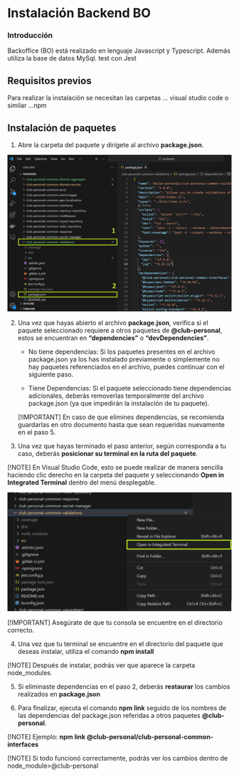# Instalación Backend BO

### Introducción
Backoffice (BO) está realizado en lenguaje Javascript y Typescript. Además utiliza la base de datos MySql. test con Jest

## Requisitos previos
Para realizar la instalación se necesitan las carpetas … visual studio code o similar …npm

## Instalación de paquetes
1. Abre la carpeta del paquete y dirígete al archivo **package.json**.

![Alt text](<./assets/Paso 1 - short.png>)

2. Una vez que hayas abierto el archivo **package.json**, verifica si el paquete seleccionado requiere a otros paquetes de **@club-personal**, estos se encuentran en **“dependencies”** o **“devDependencies”**.

    * No tiene dependencias: Si los paquetes presentes en el archivo package.json ya los has instalado previamente o simplemente no hay paquetes referenciados en el archivo, puedes continuar con el siguiente paso.

    * Tiene Dependencias: Si el paquete seleccionado tiene dependencias adicionales, deberás removerlas temporalmente del archivo package.json (ya que impedirán la instalación de tu paquete).

    [!IMPORTANT] En caso de que elimines dependencias, se recomienda guardarlas en otro documento hasta que sean requeridas nuevamente en el paso 5.

3. Una vez que hayas terminado el paso anterior, según corresponda a tu caso, deberás **posicionar su terminal en la ruta del paquete**. 


[!NOTE] En Visual Studio Code, esto se puede realizar de manera sencilla haciendo clic derecho en la carpeta del paquete y seleccionando **Open in Integrated Terminal** dentro del menú desplegable.

![Alt text](<./assets/Paso 2.png>)


[!IMPORTANT] Asegúrate de que tu consola se encuentre en el directorio correcto.

4. Una vez que tu terminal se encuentre en el directorio del paquete que deseas instalar, utiliza el comando **npm install**

[!NOTE] Después de instalar, podrás ver que aparece la carpeta node_modules.

5. Si eliminaste dependencias en el paso 2, deberás **restaurar** los cambios realizados en **package.json**

6. Para finalizar, ejecuta el comando **npm link** seguido de los nombres de las dependencias del package.json referidas a otros paquetes **@club-personal**. 

[!NOTE] Ejemplo: **npm link @club-personal/club-personal-common-interfaces**

[!NOTE] Si todo funcionó correctamente, podrás ver los cambios dentro de node_module>@club-personal

